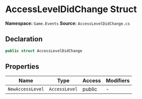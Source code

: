 # AccessLevelDidChange Struct

**Namespace:** `Game.Events`
**Source:** `AccessLevelDidChange.cs`

## Declaration

```csharp
public struct AccessLevelDidChange
```

## Properties

| Name | Type | Access | Modifiers |
|------|------|--------|-----------|
| `NewAccessLevel` | `AccessLevel` | public | - |

